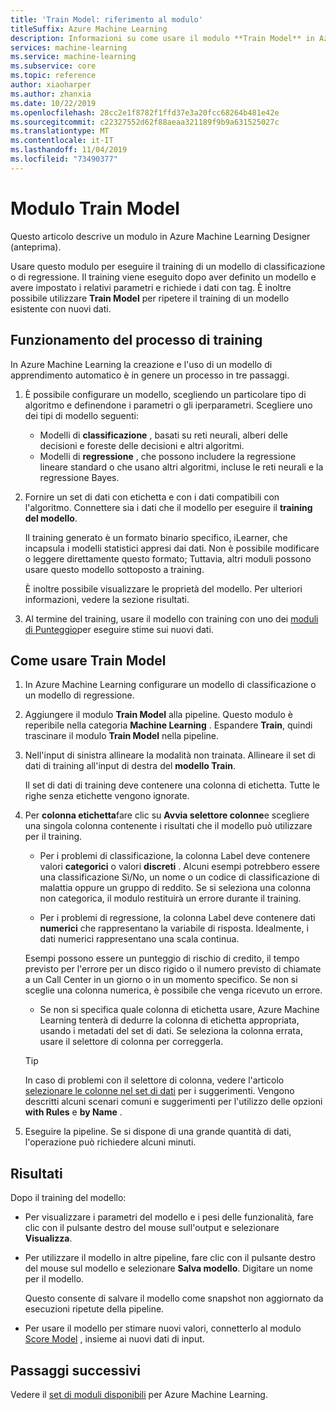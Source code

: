 ```yaml
---
title: 'Train Model: riferimento al modulo'
titleSuffix: Azure Machine Learning
description: Informazioni su come usare il modulo **Train Model** in Azure Machine Learning per eseguire il training di un modello di classificazione o di regressione.
services: machine-learning
ms.service: machine-learning
ms.subservice: core
ms.topic: reference
author: xiaoharper
ms.author: zhanxia
ms.date: 10/22/2019
ms.openlocfilehash: 28cc2e1f8782f1ffd37e3a20fcc68264b481e42e
ms.sourcegitcommit: c22327552d62f88aeaa321189f9b9a631525027c
ms.translationtype: MT
ms.contentlocale: it-IT
ms.lasthandoff: 11/04/2019
ms.locfileid: "73490377"
---
```

# <a name="train-model-module"></a>Modulo Train Model

Questo articolo descrive un modulo in Azure Machine Learning Designer (anteprima).

Usare questo modulo per eseguire il training di un modello di classificazione o di regressione. Il training viene eseguito dopo aver definito un modello e avere impostato i relativi parametri e richiede i dati con tag. È inoltre possibile utilizzare **Train Model** per ripetere il training di un modello esistente con nuovi dati. 

## <a name="how-the-training-process-works"></a>Funzionamento del processo di training

In Azure Machine Learning la creazione e l'uso di un modello di apprendimento automatico è in genere un processo in tre passaggi. 

1. È possibile configurare un modello, scegliendo un particolare tipo di algoritmo e definendone i parametri o gli iperparametri. Scegliere uno dei tipi di modello seguenti: 

    + Modelli di **classificazione** , basati su reti neurali, alberi delle decisioni e foreste delle decisioni e altri algoritmi.
    + Modelli di **regressione** , che possono includere la regressione lineare standard o che usano altri algoritmi, incluse le reti neurali e la regressione Bayes.  

2. Fornire un set di dati con etichetta e con i dati compatibili con l'algoritmo. Connettere sia i dati che il modello per eseguire il **training del modello**.

    Il training generato è un formato binario specifico, iLearner, che incapsula i modelli statistici appresi dai dati. Non è possibile modificare o leggere direttamente questo formato; Tuttavia, altri moduli possono usare questo modello sottoposto a training. 
    
    È inoltre possibile visualizzare le proprietà del modello. Per ulteriori informazioni, vedere la sezione risultati.

3. Al termine del training, usare il modello con training con uno dei [moduli di Punteggio](./score-model.md)per eseguire stime sui nuovi dati.

## <a name="how-to-use-train-model"></a>Come usare **Train Model**  
  
1.  In Azure Machine Learning configurare un modello di classificazione o un modello di regressione.
    
2. Aggiungere il modulo **Train Model** alla pipeline.  Questo modulo è reperibile nella categoria **Machine Learning** . Espandere **Train**, quindi trascinare il modulo **Train Model** nella pipeline.
  
3.  Nell'input di sinistra allineare la modalità non trainata. Allineare il set di dati di training all'input di destra del **modello Train**.

    Il set di dati di training deve contenere una colonna di etichetta. Tutte le righe senza etichette vengono ignorate.
  
4.  Per **colonna etichetta**fare clic su **Avvia selettore colonne**e scegliere una singola colonna contenente i risultati che il modello può utilizzare per il training.
  
    - Per i problemi di classificazione, la colonna Label deve contenere valori **categorici** o valori **discreti** . Alcuni esempi potrebbero essere una classificazione Sì/No, un nome o un codice di classificazione di malattia oppure un gruppo di reddito.  Se si seleziona una colonna non categorica, il modulo restituirà un errore durante il training.
  
    -   Per i problemi di regressione, la colonna Label deve contenere dati **numerici** che rappresentano la variabile di risposta. Idealmente, i dati numerici rappresentano una scala continua. 
    
    Esempi possono essere un punteggio di rischio di credito, il tempo previsto per l'errore per un disco rigido o il numero previsto di chiamate a un Call Center in un giorno o in un momento specifico.  Se non si sceglie una colonna numerica, è possibile che venga ricevuto un errore.
  
    -   Se non si specifica quale colonna di etichetta usare, Azure Machine Learning tenterà di dedurre la colonna di etichetta appropriata, usando i metadati del set di dati. Se seleziona la colonna errata, usare il selettore di colonna per correggerla.
  
    > [!TIP] 
    > In caso di problemi con il selettore di colonna, vedere l'articolo [selezionare le colonne nel set di dati](./select-columns-in-dataset.md) per i suggerimenti. Vengono descritti alcuni scenari comuni e suggerimenti per l'utilizzo delle opzioni **with Rules** e **by Name** .
  
5.  Eseguire la pipeline. Se si dispone di una grande quantità di dati, l'operazione può richiedere alcuni minuti.

## <a name="bkmk_results"></a>Risultati

Dopo il training del modello:

+ Per visualizzare i parametri del modello e i pesi delle funzionalità, fare clic con il pulsante destro del mouse sull'output e selezionare **Visualizza**.
+ Per utilizzare il modello in altre pipeline, fare clic con il pulsante destro del mouse sul modello e selezionare **Salva modello**. Digitare un nome per il modello. 

    Questo consente di salvare il modello come snapshot non aggiornato da esecuzioni ripetute della pipeline.
+ Per usare il modello per stimare nuovi valori, connetterlo al modulo [Score Model](./score-model.md) , insieme ai nuovi dati di input.


## <a name="next-steps"></a>Passaggi successivi

Vedere il [set di moduli disponibili](module-reference.md) per Azure Machine Learning. 